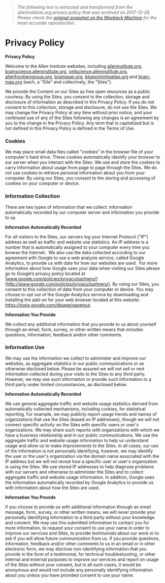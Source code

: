 > *The following text is extracted and transformed from the alleninstitute.org privacy policy that was archived on 2017-12-26. Please check the [original snapshot on the Wayback Machine](https://web.archive.org/web/20171226092900id_/http%3A//www.alleninstitute.org/legal/privacy-policy) for the most accurate reproduction.*

# Privacy Policy

**Privacy Policy**

Welcome to the Allen Institute websites, including [alleninstitute.org](http://www.alleninstitute.org/), [brainscience.alleninstitute.org](http://www.alleninstitute.org/what-we-do/brain-science/), [cellscience.alleninstitute.org](http://www.alleninstitute.org/what-we-do/cell-science/), [allenfrontiersgroup.org](http://allenfrontiersgroup.org/), [brainspan.org](http://www.brainspan.org/), [blueprintnhpatlas.org](http://www.blueprintnhpatlas.org/) and [brain-map.org](http://www.brain-map.org/) (each, a "Site" and collectively, the "Sites").

We provide the Content on our Sites as free open resources as a public courtesy. By using the Sites, you consent to the collection, storage and disclosure of information as described in this Privacy Policy. If you do not consent to this collection, storage and disclosure, do not use the Sites. We may change the Privacy Policy at any time without prior notice, and your continued use of any of the Sites following any changes is an agreement by you to the change in the Privacy Policy. Any term that is capitalized but is not defined in this Privacy Policy is defined in the Terms of Use.

### Cookies

We may place small data files called "cookies" in the browser file of your computer's hard drive. These cookies automatically identify your browser to our server when you interact with the Sites. We use and store the cookies to carry information about usage from page to page through the Sites. We do not use cookies to retrieve personal information about you from your computer. By using our Sites, you consent to the storing and accessing of cookies on your computer or device.

### Information Collection

There are two types of information that we collect: information automatically recorded by our computer server and information you provide to us.

**Information Automatically Recorded**

For all visitors to the Sites, our servers log your Internet Protocol ("IP") address as well as traffic and website use statistics. An IP address is a number that is automatically assigned to your computer every time you browse the Internet.  We also use the data collected according to our agreement with Google to use a web analysis service, called Google Analytics, to provide us with data for how our websites are used.  For more information about how Google uses your data when visiting our Sites please go to Google’s privacy policy located at [www.google.com/policies/privacy/partners/](http://www.google.com/policies/privacy/partners/). By using our Sites, you consent to this collection of data from your computer or device. You may choose to opt out of the Google Analytics service by downloading and installing the add-on for your web browser located at this website: <https://tools.google.com/dlpage/gaoptout>.

**Information You Provide**

We collect any additional information that you provide to us about yourself through an email, form, survey, or other written means that includes questions, information, feedback and/or other comments.

### Information Use

We may use the information we collect to administer and improve our websites, as aggregate statistics in our public communications or as otherwise disclosed below. Please be assured we will not sell or rent information collected during your visits to the Sites to any third party. However, we may use such information or provide such information to a third party under limited circumstances, as disclosed below.

**Information Automatically Recorded**

We use general aggregate traffic and website usage statistics derived from automatically collected mechanisms, including cookies, for statistical reporting. For example, we may publicly report usage trends and names of organizations that use the Sites (based on IP addresses), though we will not connect specific activity on the Sites with specific users or user's organizations. We may share such reports with organizations with which we have a business relationship and in our public communications. We use the aggregate traffic and website usage information to help us understand usage and allow us to make improvements to the Sites. In all cases, our use of the information is not personally identifying, however, we may identify the user or the user's organization via the domain name associated with the IP address but we will not reveal how a specific user or user's organization is using the Sites. We use stored IP addresses to help diagnose problems with our servers and otherwise to administer the Sites and to collect aggregate traffic and website usage information. In addition, Google uses the information automatically recorded by Google Analytics to provide us with information about how the Sites are used.

**Information You Provide**

If you choose to provide us with additional information through an email message, form, survey, or other written means, we will never provide your personally identifying information to a third party without your knowledge and consent. We may use this submitted information to contact you for more information, to request your consent to use your name in order to improve our services and Sites, to provide testimonials about our work or to ask if you will allow future communication from us. If you provide questions, information, feedback and/or other comments to us in an email or in other electronic form, we may disclose non-identifying information that you provide in the form of a testimonial, for technical troubleshooting, or other internal and external purposes to improve our services and report on usage of the Sites without your consent, but in all such cases, it would be anonymous and would not include any personally identifying information about you unless you have provided consent to use your name.
